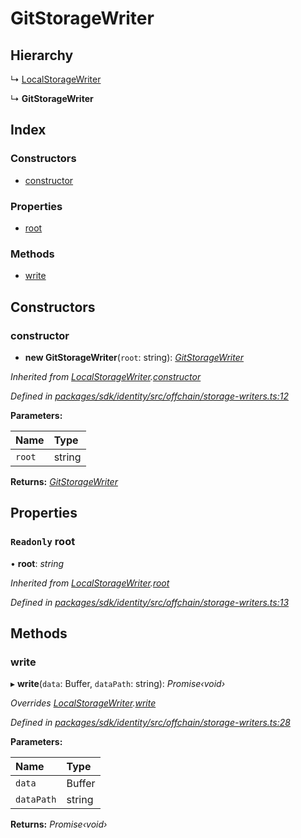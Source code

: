 # GitStorageWriter

## Hierarchy

↳ [LocalStorageWriter](_offchain_storage_writers_.localstoragewriter.md)

↳ **GitStorageWriter**

## Index

### Constructors

* [constructor](_offchain_storage_writers_.gitstoragewriter.md#constructor)

### Properties

* [root](_offchain_storage_writers_.gitstoragewriter.md#readonly-root)

### Methods

* [write](_offchain_storage_writers_.gitstoragewriter.md#write)

## Constructors

### constructor

+ **new GitStorageWriter**\(`root`: string\): [_GitStorageWriter_](_offchain_storage_writers_.gitstoragewriter.md)

_Inherited from_ [_LocalStorageWriter_](_offchain_storage_writers_.localstoragewriter.md)_._[_constructor_](_offchain_storage_writers_.localstoragewriter.md#constructor)

_Defined in_ [_packages/sdk/identity/src/offchain/storage-writers.ts:12_](https://github.com/celo-org/celo-monorepo/blob/master/packages/sdk/identity/src/offchain/storage-writers.ts#L12)

**Parameters:**

| Name | Type |
| :--- | :--- |
| `root` | string |

**Returns:** [_GitStorageWriter_](_offchain_storage_writers_.gitstoragewriter.md)

## Properties

### `Readonly` root

• **root**: _string_

_Inherited from_ [_LocalStorageWriter_](_offchain_storage_writers_.localstoragewriter.md)_._[_root_](_offchain_storage_writers_.localstoragewriter.md#readonly-root)

_Defined in_ [_packages/sdk/identity/src/offchain/storage-writers.ts:13_](https://github.com/celo-org/celo-monorepo/blob/master/packages/sdk/identity/src/offchain/storage-writers.ts#L13)

## Methods

### write

▸ **write**\(`data`: Buffer, `dataPath`: string\): _Promise‹void›_

_Overrides_ [_LocalStorageWriter_](_offchain_storage_writers_.localstoragewriter.md)_._[_write_](_offchain_storage_writers_.localstoragewriter.md#write)

_Defined in_ [_packages/sdk/identity/src/offchain/storage-writers.ts:28_](https://github.com/celo-org/celo-monorepo/blob/master/packages/sdk/identity/src/offchain/storage-writers.ts#L28)

**Parameters:**

| Name | Type |
| :--- | :--- |
| `data` | Buffer |
| `dataPath` | string |

**Returns:** _Promise‹void›_

